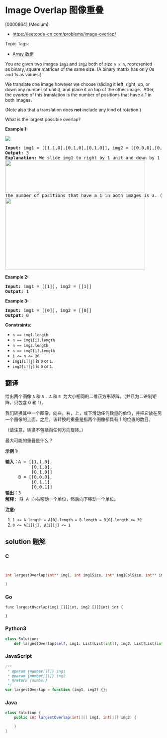 # Image Overlap 图像重叠

[0000864] (Medium)

- https://leetcode-cn.com/problems/image-overlap/

Topic Tags:

- [Array 数组](https://leetcode-cn.com/tag/array/)

You are given two images `img1` and `img2` both of size `n x n`, represented as binary, square matrices of the same size. (A binary matrix has only 0s and 1s as values.)

We translate one image however we choose (sliding it left, right, up, or down any number of units), and place it on top of the other image.  After, the _overlap_ of this translation is the number of positions that have a 1 in both images.

(Note also that a translation does **not** include any kind of rotation.)

What is the largest possible overlap?

**Example 1:**

![](https://assets.leetcode.com/uploads/2020/09/09/overlap1.jpg)

<pre><strong>Input:</strong> img1 = [[1,1,0],[0,1,0],[0,1,0]], img2 = [[0,0,0],[0,1,1],[0,0,1]]
<strong>Output:</strong> 3
<strong>Explanation:</strong> We slide img1 to right by 1 unit and down by 1 unit.
<img alt="" src="https://assets.leetcode.com/uploads/2020/09/09/overlap_step1.jpg" style="width: 450px; height: 105px;">
The number of positions that have a 1 in both images is 3. (Shown in red)
<img alt="" src="https://assets.leetcode.com/uploads/2020/09/09/overlap_step2.jpg" style="width: 450px; height: 231px;">
</pre>

**Example 2:**

<pre><strong>Input:</strong> img1 = [[1]], img2 = [[1]]
<strong>Output:</strong> 1
</pre>

**Example 3:**

<pre><strong>Input:</strong> img1 = [[0]], img2 = [[0]]
<strong>Output:</strong> 0
</pre>

**Constraints:**

- `n == img1.length`
- `n == img1[i].length`
- `n == img2.length`
- `n == img2[i].length`
- `1 <= n <= 30`
- `img1[i][j]` is `0` or `1`.
- `img2[i][j]` is `0` or `1`.

## 翻译

给出两个图像 `A` 和 `B` ，`A` 和 `B`  为大小相同的二维正方形矩阵。（并且为二进制矩阵，只包含 0 和 1）。

我们转换其中一个图像，向左，右，上，或下滑动任何数量的单位，并把它放在另一个图像的上面。之后，该转换的重叠是指两个图像都具有 1 的位置的数目。

（请注意，转换不包括向任何方向旋转。）

最大可能的重叠是什么？

**示例 1:**

<pre><strong>输入：</strong>A = [[1,1,0],
          [0,1,0],
&nbsp;         [0,1,0]]
&nbsp;    B = [[0,0,0],
&nbsp;         [0,1,1],
&nbsp;         [0,0,1]]
<strong>输出：</strong>3
<strong>解释:</strong> 将 A 向右移动一个单位，然后向下移动一个单位。</pre>

**注意:**

1.  `1 <= A.length = A[0].length = B.length = B[0].length <= 30`
2.  `0 <= A[i][j], B[i][j] <= 1`

## solution 题解

### C

```c


int largestOverlap(int** img1, int img1Size, int* img1ColSize, int** img2, int img2Size, int* img2ColSize){

}
```

### Go

```golang
func largestOverlap(img1 [][]int, img2 [][]int) int {

}
```

### Python3

```python
class Solution:
    def largestOverlap(self, img1: List[List[int]], img2: List[List[int]]) -> int:
```

### JavaScript

```javascript
/**
 * @param {number[][]} img1
 * @param {number[][]} img2
 * @return {number}
 */
var largestOverlap = function (img1, img2) {};
```

### Java

```java
class Solution {
    public int largestOverlap(int[][] img1, int[][] img2) {

    }
}
```
